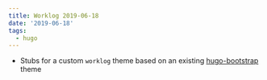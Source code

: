 ```yaml
---
title: Worklog 2019-06-18
date: '2019-06-18'
tags:
  - hugo
---
```


- Stubs for a custom `worklog` theme based on an existing [hugo-bootstrap] theme

[hugo-bootstrap]: https://github.com/Xzya/hugo-bootstrap

